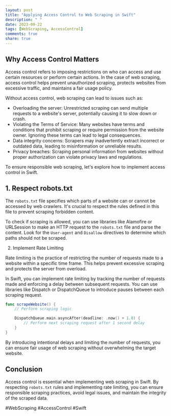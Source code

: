 ```yaml
---
layout: post
title: "Applying Access Control to Web Scraping in Swift"
description: " "
date: 2023-09-22
tags: [WebScraping, AccessControl]
comments: true
share: true
---
```


## Why Access Control Matters

Access control refers to imposing restrictions on who can access and use certain resources or perform certain actions. In the case of web scraping, access control helps prevent unauthorized scraping, protects websites from excessive traffic, and maintains a fair usage policy.

Without access control, web scraping can lead to issues such as:

- Overloading the server: Unrestricted scraping can send multiple requests to a website's server, potentially causing it to slow down or crash.
- Violating the Terms of Service: Many websites have terms and conditions that prohibit scraping or require permission from the website owner. Ignoring these terms can lead to legal consequences.
- Data integrity concerns: Scrapers may inadvertently extract incorrect or outdated data, leading to misinformation or unreliable results.
- Privacy breaches: Scraping personal information from websites without proper authorization can violate privacy laws and regulations.

To ensure responsible web scraping, let's explore how to implement access control in Swift.

## 1. Respect robots.txt

The `robots.txt` file specifies which parts of a website can or cannot be accessed by web crawlers. It's crucial to respect the rules defined in this file to prevent scraping forbidden content.

To check if scraping is allowed, you can use libraries like Alamofire or URLSession to make an HTTP request to the `robots.txt` file and parse the content. Look for the `User-agent` and `Disallow` directives to determine which paths should not be scraped.

2. Implement Rate Limiting

Rate limiting is the practice of restricting the number of requests made to a website within a specific time frame. This helps prevent excessive scraping and protects the server from overload.

In Swift, you can implement rate limiting by tracking the number of requests made and enforcing a delay between subsequent requests. You can use libraries like Dispatch or DispatchQueue to introduce pauses between each scraping request.

```swift
func scrapeWebsite() {
    // Perform scraping logic

    DispatchQueue.main.asyncAfter(deadline: .now() + 1.0) {
        // Perform next scraping request after 1 second delay
    }
}
```

By introducing intentional delays and limiting the number of requests, you can ensure fair usage of web scraping without overwhelming the target website.

## Conclusion

Access control is essential when implementing web scraping in Swift. By respecting `robots.txt` rules and implementing rate limiting, you can ensure responsible scraping practices, avoid legal issues, and maintain the integrity of the scraped data.

#WebScraping #AccessControl #Swift